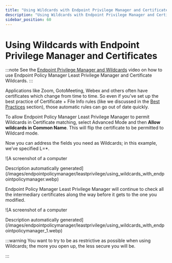 ```yaml
---
title: "Using Wildcards with Endpoint Privilege Manager and Certificates"
description: "Using Wildcards with Endpoint Privilege Manager and Certificates"
sidebar_position: 60
---
```


# Using Wildcards with Endpoint Privilege Manager and Certificates

:::note
See the
[Endpoint Privilege Manager and Wildcards](/docs/endpointpolicymanager/components/endpointprivilegemanager/videolearningcenter/bestpractices/wildcards.md) video
on how to use Endpoint Policy Manager Least Privilege Manager and Certificate Wildcards.
:::


Applications like Zoom, GotoMeeting, Webex and others often have certificates which change from time
to time. So even if you’ve set up the best practice of Certificate + File Info rules (like we
discussed in the [Best Practices](/docs/endpointpolicymanager/components/endpointprivilegemanager/manual/windows/overviewmisc/bestpractices/overview.md) section), those automatic rules can go
out of date quickly.

To allow Endpoint Policy Manager Least Privilege Manager to permit Wildcards in Certificate
matching, select Advanced Mode and then **Allow wildcards in Common Name**. This will flip the
certificate to be permitted to Wildcard mode.

Now you can address the fields you need as Wildcards; in this example, we’ve specified L=\*.

![A screenshot of a computer

Description automatically
generated](/images/endpointpolicymanager/leastprivilege/using_wildcards_with_endpointpolicymanager.webp)

Endpoint Policy Manager Least Privilege Manager will continue to check all the intermediary
certificates along the way before it gets to the one you modified.

![A screenshot of a computer

Description automatically
generated](/images/endpointpolicymanager/leastprivilege/using_wildcards_with_endpointpolicymanager_1.webp)

:::warning
You want to try to be as restrictive as possible when using Wildcards; the more you
open up, the less secure you will be.

:::
